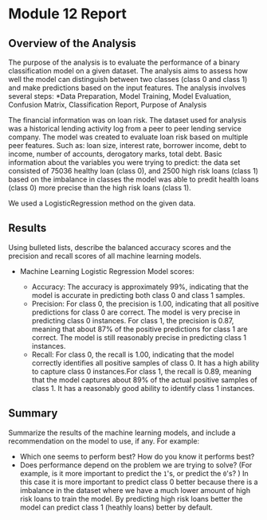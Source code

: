 # Module 12 Report 

## Overview of the Analysis

The purpose of the analysis is to evaluate the performance of a binary classification model on a given dataset. The analysis aims to assess how well the model can distinguish between two classes (class 0 and class 1) and make predictions based on the input features. The analysis involves several steps:
*Data Preparation, Model Training, Model Evaluation, Confusion Matrix, Classification Report, Purpose of Analysis

The financial information was on loan risk. The dataset used for analysis was a historical lending activity log from a peer to peer lending service company. The model was created to evaluate loan risk based on multiple peer features. Such as: loan size, interest rate, borrower income, debt to income, number of accounts, derogatory marks,	total debt.
Basic information about the variables you were trying to predict: the data set consisted of 75036 healthy loan (class 0), and 2500 high risk loans (class 1) based on the imbalance in classes the model was able to predit health loans (class 0) more precise than the high risk loans (class 1).  

We used a LogisticRegression method on the given data.

## Results

Using bulleted lists, describe the balanced accuracy scores and the precision and recall scores of all machine learning models.

* Machine Learning Logistic Regression Model scores:
 
  * Accuracy:  The accuracy is approximately 99%, indicating that the model is accurate in predicting both class 0 and class 1 samples.
  * Precision: For class 0, the precision is 1.00, indicating that all positive predictions for class 0 are correct. The model is very precise in predicting class 0 instances. For class 1, the precision is 0.87, meaning that about 87% of the positive predictions for class 1 are correct. The model is still reasonably precise in predicting class 1 instances.
  * Recall: For class 0, the recall is 1.00, indicating that the model correctly identifies all positive samples of class 0. It has a high ability to capture class 0 instances.For class 1, the recall is 0.89, meaning that the model captures about 89% of the actual positive samples of class 1. It has a reasonably good ability to identify class 1 instances.


## Summary

Summarize the results of the machine learning models, and include a recommendation on the model to use, if any. For example:
* Which one seems to perform best? How do you know it performs best?
* Does performance depend on the problem we are trying to solve? (For example, is it more important to predict the `1`'s, or predict the `0`'s? )
  In this case it is more important to predict class 0 better because there is a imbalance in the dataset where we have a much lower amount of high risk loans to train the model. By predicting high risk loans better the model can predict class 1 (heathly loans) better by default.

